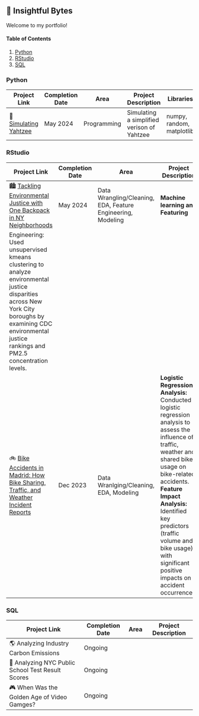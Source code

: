 ## :round_pushpin: Insightful Bytes
Welcome to my portfolio! 

#### Table of Contents
1. [Python](https://github.com/katiecolasonox/Portfolio?tab=readme-ov-file#python)
2. [RStudio](https://github.com/katiecolasonox/Portfolio?tab=readme-ov-file#rstudio)
3. [SQL](https://github.com/katiecolasonox/Portfolio?tab=readme-ov-file#sql)

### Python
| Project Link | Completion Date | Area | Project Description | Libraries | 
| --- | --- | --- | --- | --- |
| :game_die: [Simulating Yahtzee](https://github.com/katiecolasonox/python-projects/blob/main/Simulating%20a%20Yahtzee%20Game/Yahtzee_Simulation.ipynb) | May 2024 | Programming | Simulating a simplified verison of Yahtzee | numpy, random, matplotlib |  


### RStudio
| Project Link | Completion Date | Area | Project Description |
| --- | --- | --- | --- |
| :cityscape: [Tackling Environmental Justice with One Backpack in NY Neighborhoods](https://github.com/katiecolasonox/rstudio-projects/tree/main/Tackling%20Environmental%20Justice) | May 2024 | Data Wrangling/Cleaning, EDA, Feature Engineering, Modeling | **Machine learning and Featuring**
Engineering: Used unsupervised kmeans clustering to analyze environmental justice disparities across New York City boroughs by examining CDC environmental justice rankings and PM2.5 concentration levels.|
| :bike: [Bike Accidents in Madrid: How Bike Sharing, Traffic, and Weather Incident Reports](https://github.com/katiecolasonox/rstudio-projects/tree/main/Bike%20Accidents%20in%20Madrid) | Dec 2023 | Data Wranlging/Cleaning, EDA, Modeling | **Logistic Regression Analysis:** Conducted a logistic regression analysis to assess the influence of traffic, weather and shared bike usage on bike-related accidents. **Feature Impact Analysis:** Identified key predictors (traffic volume and bike usage) with significant positive impacts on accident occurrences. |


### SQL
| Project Link | Completion Date | Area | Project Description |
| --- | --- | --- | --- |
| :earth_americas: Analyzing Industry Carbon Emissions | Ongoing | | |
| :school: Analyzing NYC Public School Test Result Scores | Ongoing | | | 
| :video_game: When Was the Golden Age of Video Gamges? | Ongoing | | | 




